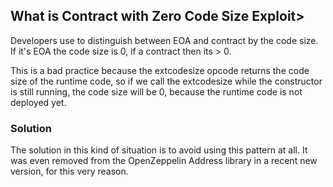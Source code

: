 <h2>What is Contract with Zero Code Size Exploit></h2>
<div>
<p>
Developers use to distinguish between EOA and contract by the code size. If it's EOA the code size is 0, if a contract then its > 0.
</p>
<p>
This is a bad practice because the extcodesize opcode returns the code size of the runtime code, so if we call the extcodesize while the constructor is still running, the code size will be 0, because the runtime code is not deployed yet.
</p>
<h3>Solution</h3>
<p>The solution in this kind of situation is to avoid using this pattern at all. It was even removed from the OpenZeppelin Address library in a recent new version, for this very reason.<p>
</div>